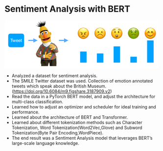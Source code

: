 # Sentiment Analysis with BERT 

![](images/img1.png)


- Analyzed a dataset for sentiment analysis.
- The SMILE Twitter dataset was used. Collection of emotion annotated tweets which speak about the British Museum. (https://doi.org/10.6084/m9.figshare.3187909.v2)
- Read the data in a PyTorch BERT model, and adjust the architecture for multi-class classification.
- Learned how to adjust an optimizer and scheduler for ideal training and performance.
- Learned about the architecture of BERT and Transformer.
- Learned about different tokenization methods such as Character Tokenization, Word Tokenization(Word2Vec,Glove) and Subword Tokenization(Byte Pair Encoding,WordPiece). 
- The end result was a Sentiment Analysis model that leverages BERT’s large-scale language knowledge.


